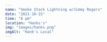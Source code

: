 ```yaml
---
name: "Smoke Stack Lightning w/Jimmy Rogers"
date: "2021-10-15"
time: "8 pm"
location: "Hanks's"
img: "images/hanks.png"
imgAlt: "Hank's Local"
---
```


